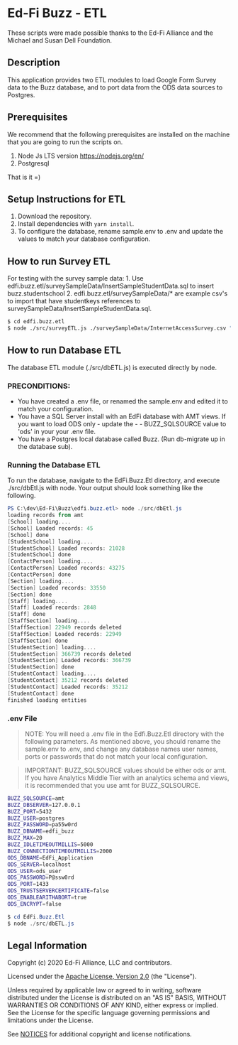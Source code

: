 # Ed-Fi Buzz - ETL

These scripts were made possible thanks to the Ed-Fi Alliance and the Michael and Susan Dell Foundation.

## Description

This application provides two ETL modules to load Google Form Survey data to the Buzz database, and to port data from the ODS data sources to Postgres.

## Prerequisites

We recommend that the following prerequisites are installed on the machine that you are going to run the scripts on.

1. Node Js LTS version https://nodejs.org/en/
2. Postgresql

That is it =)

## Setup Instructions for ETL

1. Download the repository.
2. Install dependencies with `yarn install`.
3. To configure the database, rename sample.env to .env and update the values to match your database configuration.

## How to run Survey ETL

For testing with the survey sample data:
    1. Use edfi.buzz.etl/surveySampleData/InsertSampleStudentData.sql to insert buzz.studentschool
    2. edfi.buzz.etl/surveySampleData/* are example csv's to import that have studentkeys references to surveySampleData/InsertSampleStudentData.sql.

```bash
$ cd edfi.buzz.etl
$ node ./src/surveyETL.js ./surveySampleData/InternetAccessSurvey.csv "Internet Access"
```

## How to run Database ETL

The database ETL module (./src/dbETL.js) is executed directly by node.

### PRECONDITIONS:

- You have created a .env file, or renamed the sample.env and edited it to match your configuration.
- You have a SQL Server install with an EdFi database with AMT views. If you want to load ODS only - update the - - BUZZ_SQLSOURCE value to 'ods' in your your .env file.
- You have a Postgres local database called Buzz. (Run db-migrate up in the database sub).

### Running the Database ETL

To run the database, navigate to the EdFi.Buzz.Etl directory, and execute ./src/dbEtl.js with node. Your output should look something like the following.

```powershell
PS C:\dev\Ed-Fi\Buzz\edfi.buzz.etl> node ./src/dbEtl.js
loading records from amt
[School] loading....
[School] Loaded records: 45
[School] done
[StudentSchool] loading....
[StudentSchool] Loaded records: 21028
[StudentSchool] done
[ContactPerson] loading....
[ContactPerson] Loaded records: 43275
[ContactPerson] done
[Section] loading....
[Section] Loaded records: 33550
[Section] done
[Staff] loading....
[Staff] Loaded records: 2848
[Staff] done
[StaffSection] loading....
[StaffSection] 22949 records deleted
[StaffSection] Loaded records: 22949
[StaffSection] done
[StudentSection] loading....
[StudentSection] 366739 records deleted
[StudentSection] Loaded records: 366739
[StudentSection] done
[StudentContact] loading....
[StudentContact] 35212 records deleted
[StudentContact] Loaded records: 35212
[StudentContact] done
finished loading entities
```

### .env File

> NOTE: You will need a .env file in the Edfi.Buzz.Etl directory with the following parameters. As mentioned above, you should rename the sample.env to .env, and change any database names user names, ports or passwords that do not match your local configuration.

> IMPORTANT: BUZZ_SQLSOURCE values should be either ods or amt. If you have Analytics Middle Tier with an analytics schema and views, it is recommended that you use amt for BUZZ_SQLSOURCE.

```bash
BUZZ_SQLSOURCE=amt
BUZZ_DBSERVER=127.0.0.1
BUZZ_PORT=5432
BUZZ_USER=postgres
BUZZ_PASSWORD=pa55w0rd
BUZZ_DBNAME=edfi_buzz
BUZZ_MAX=20
BUZZ_IDLETIMEOUTMILLIS=5000
BUZZ_CONNECTIONTIMEOUTMILLIS=2000
ODS_DBNAME=EdFi_Application
ODS_SERVER=localhost
ODS_USER=ods_user
ODS_PASSWORD=P@ssw0rd
ODS_PORT=1433
ODS_TRUSTSERVERCERTIFICATE=false
ODS_ENABLEARITHABORT=true
ODS_ENCRYPT=false
```

```powershell
$ cd EdFi.Buzz.Etl
$ node ./src/dbETL.js
```


## Legal Information

Copyright (c) 2020 Ed-Fi Alliance, LLC and contributors.

Licensed under the [Apache License, Version 2.0](LICENSE) (the "License").

Unless required by applicable law or agreed to in writing, software
distributed under the License is distributed on an "AS IS" BASIS,
WITHOUT WARRANTIES OR CONDITIONS OF ANY KIND, either express or implied.
See the License for the specific language governing permissions and
limitations under the License.

See [NOTICES](NOTICES.md) for additional copyright and license notifications.
